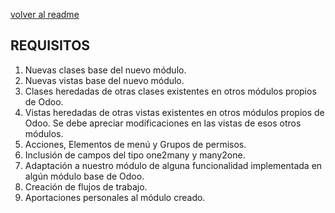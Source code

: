 [volver al readme](https://github.com/rubensantibanezacosta/Odoo-Ocio-Open-Crud)

## REQUISITOS

   1. Nuevas clases base del nuevo módulo. 
   2. Nuevas vistas base del nuevo módulo. 
   3. Clases heredadas de otras clases existentes en otros módulos propios de Odoo. 
   4. Vistas heredadas de otras vistas existentes en otros módulos propios de Odoo. Se debe apreciar modificaciones en las vistas de esos otros módulos. 
   5. Acciones, Elementos de menú y Grupos de permisos. 
   6. Inclusión de campos del tipo one2many y many2one. 
   7. Adaptación a nuestro módulo de alguna funcionalidad implementada en algún módulo base de Odoo. 
   8. Creación de flujos de trabajo. 
   9. Aportaciones personales al módulo creado. 
